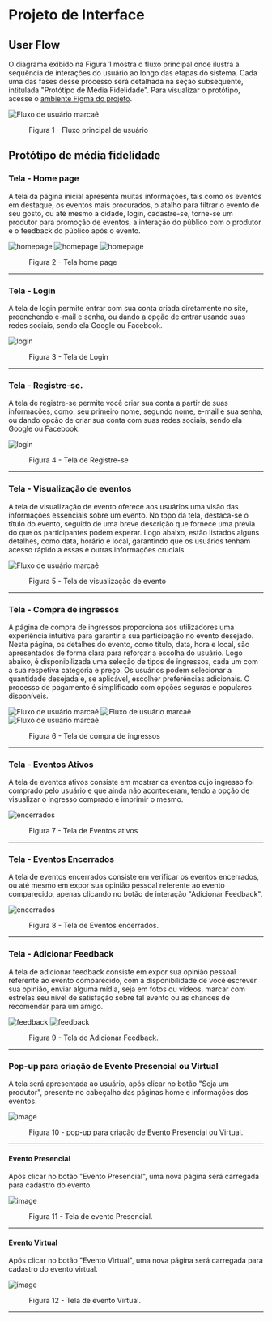 
# Projeto de Interface

## User Flow

O diagrama exibido na Figura 1 mostra o fluxo principal onde ilustra a sequência de interações do usuário ao longo das etapas do sistema. Cada uma das fases desse processo será detalhada na seção subsequente, intitulada "Protótipo de Média Fidelidade". Para visualizar o protótipo, acesse o <a href="https://www.figma.com/file/q9EqSVGC7zONyYejZ9xUqa/Site-do-Projeto-Eixo-1---PUC-Minas?type=design&node-id=0%3A1&mode=design&t=6IYslppfxkUeoECs-1">ambiente Figma do projeto</a>.

![Fluxo de usuário marcaê](img/fluxo.png)

<figure>
    <figcaption>Figura 1 - Fluxo principal de usuário
</figure>

## Protótipo de média fidelidade

<h3><b>Tela - Home page</b></h3>
<p>A tela da página inicial apresenta muitas informações, tais como os eventos em destaque, os eventos mais procurados, o atalho para filtrar o evento de seu gosto, ou até mesmo a cidade, login, cadastre-se, torne-se um produtor para promoção de eventos, a interação do público com o produtor e o feedback do público após o evento. </p>
  
![homepage](https://github.com/ICEI-PUC-Minas-PMV-ADS/pmv-ads-2023-2-e1-proj-web-t4-group_3/blob/main/documentos/img/Tela%20inicial%201.png)
![homepage](https://github.com/ICEI-PUC-Minas-PMV-ADS/pmv-ads-2023-2-e1-proj-web-t4-group_3/blob/0a84dd57a74d4f3d46ab6f95508edbc4296b35c9/documentos/img/Tela%20inicial%202.png)
![homepage](https://github.com/ICEI-PUC-Minas-PMV-ADS/pmv-ads-2023-2-e1-proj-web-t4-group_3/blob/0a84dd57a74d4f3d46ab6f95508edbc4296b35c9/documentos/img/Tela%20inicial%203.png)

<figure> 
  <figcaption>Figura 2 - Tela home page
</figure> 
<hr>

<h3><b>Tela - Login</b></h3>
<p>A tela de login permite entrar com sua conta criada diretamente no site, preenchendo e-mail e senha, ou dando a opção de entrar usando suas redes sociais, sendo ela Google ou Facebook.</p>
  
![login](https://github.com/ICEI-PUC-Minas-PMV-ADS/pmv-ads-2023-2-e1-proj-web-t4-group_3/blob/0a84dd57a74d4f3d46ab6f95508edbc4296b35c9/documentos/img/Login.png)

<figure> 
  <figcaption> Figura 3 - Tela de Login
</figure> 
<hr>

<h3><b>Tela - Registre-se.</b></h3>
<p>A tela de registre-se permite você criar sua conta a partir de suas informações, como: seu primeiro nome, segundo nome, e-mail e sua senha, ou dando opção de criar sua conta com suas redes sociais, sendo ela Google ou Facebook.</p>
  
![login](https://github.com/ICEI-PUC-Minas-PMV-ADS/pmv-ads-2023-2-e1-proj-web-t4-group_3/blob/0a84dd57a74d4f3d46ab6f95508edbc4296b35c9/documentos/img/Registre-se.png)

<figure> 
  <figcaption> Figura 4 - Tela de Registre-se
</figure> 
<hr>


<h3><b>Tela - Visualização de eventos</b></h3>
<p>A tela de visualização de evento oferece aos usuários uma visão das informações essenciais sobre um evento. No topo da tela, destaca-se o título do evento, seguido de uma breve descrição que fornece uma prévia do que os participantes podem esperar. Logo abaixo, estão listados alguns detalhes, como data, horário e local, garantindo que os usuários tenham acesso rápido a essas e outras informações cruciais.</p>

![Fluxo de usuário marcaê](img/visualizaringresso.png)


<figure> 
  <figcaption> Figura 5 - Tela de visualização de evento
</figure> 
<hr>



<h3><b>Tela - Compra de ingressos</b></h3>
<p>A página de compra de ingressos proporciona aos utilizadores uma experiência intuitiva para garantir a sua participação no evento desejado. Nesta página, os detalhes do evento, como título, data, hora e local, são apresentados de forma clara para reforçar a escolha do usuário.
Logo abaixo, é disponibilizada uma seleção de tipos de ingressos, cada um com a sua respetiva categoria e preço. Os usuários podem selecionar a quantidade desejada e, se aplicável, escolher preferências adicionais. O processo de pagamento é simplificado com opções seguras e populares disponíveis.</p>

![Fluxo de usuário marcaê](img/compraIngresso1.png)
![Fluxo de usuário marcaê](img/compraIngresso2.png)
![Fluxo de usuário marcaê](img/compraIngresso3.png)

<figure> 
  <figcaption> Figura 6 - Tela de compra de ingressos
</figure> 
<hr>

<h3><b>Tela - Eventos Ativos</b></h3>
<p>A tela de eventos ativos consiste em mostrar os eventos cujo ingresso foi comprado pelo usuário e que ainda não aconteceram, tendo a opção de visualizar o ingresso comprado e imprimir o mesmo.</p>

![encerrados](https://github.com/ICEI-PUC-Minas-PMV-ADS/pmv-ads-2023-2-e1-proj-web-t4-group_3/blob/main/documentos/img/Historico1.png)

<figure> 
  <figcaption> Figura 7 - Tela de Eventos ativos
</figure> 
<hr>

<h3><b>Tela - Eventos Encerrados</b></h3>
<p>A tela de eventos encerrados consiste em verificar os eventos encerrados, ou até mesmo em expor sua opinião pessoal referente ao evento comparecido, apenas clicando no botão de interação "Adicionar Feedback".</p>

![encerrados](https://github.com/ICEI-PUC-Minas-PMV-ADS/pmv-ads-2023-2-e1-proj-web-t4-group_3/blob/main/documentos/img/Eventos%20encerrados.png)

<figure> 
  <figcaption> Figura 8 - Tela de Eventos encerrados.
</figure> 
<hr>

<h3><b>Tela - Adicionar Feedback</b></h3>
<p>A tela de adicionar feedback consiste em expor sua opinião pessoal referente ao evento comparecido, com a disponibilidade de você escrever sua opinião, enviar alguma mídia, seja em fotos ou vídeos, marcar com estrelas seu nível de satisfação sobre tal evento ou as chances de recomendar para um amigo.</p>
  
![feedback](https://github.com/ICEI-PUC-Minas-PMV-ADS/pmv-ads-2023-2-e1-proj-web-t4-group_3/blob/main/documentos/img/Adicionando%20p%C3%B3s%20evento%201.png)
![feedback](https://github.com/ICEI-PUC-Minas-PMV-ADS/pmv-ads-2023-2-e1-proj-web-t4-group_3/blob/main/documentos/img/Adicionando%20p%C3%B3s%20evento%202.png)

<figure> 
  <figcaption> Figura 9 - Tela de Adicionar Feedback.
</figure> 
<hr>

<h3><b>Pop-up para criação de Evento Presencial ou Virtual</b></h3>
<p>A tela será apresentada ao usuário, após clicar no botão "Seja um produtor", presente no cabeçalho das páginas home e informações dos eventos.</p>

![image](https://github.com/ICEI-PUC-Minas-PMV-ADS/pmv-ads-2023-2-e1-proj-web-t4-group_3/assets/32981763/636dc1b8-42a4-414b-b1d6-55d0a833171e)

<figure> 
  <figcaption> Figura 10 - pop-up para criação de Evento Presencial ou Virtual.
</figure> 
<hr>
      
<h4><b>Evento Presencial</b></h4>
<p>Após clicar no botão "Evento Presencial", uma nova página será carregada para cadastro do evento.</p>

![image](https://github.com/ICEI-PUC-Minas-PMV-ADS/pmv-ads-2023-2-e1-proj-web-t4-group_3/assets/32981763/ba1fcbb0-bee8-4152-995a-5bfa6ffc216d)

<figure> 
  <figcaption> Figura 11 - Tela de evento Presencial.
</figure> 
<hr>
      
<h4><b>Evento Virtual</b></h4>
<p>Após clicar no botão "Evento Virtual", uma nova página será carregada para cadastro do evento virtual.</p>

![image](https://github.com/ICEI-PUC-Minas-PMV-ADS/pmv-ads-2023-2-e1-proj-web-t4-group_3/assets/32981763/2a3b7cc3-1403-4942-8b23-46967b70173c)
<figure> 
  <figcaption> Figura 12 - Tela de evento Virtual.
</figure> 
<hr>

